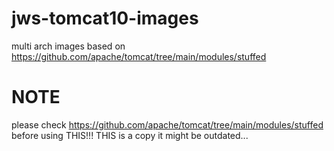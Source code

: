 # jws-tomcat10-images
multi arch images based on https://github.com/apache/tomcat/tree/main/modules/stuffed

# NOTE
please check https://github.com/apache/tomcat/tree/main/modules/stuffed before using THIS!!!
THIS is a copy it might be outdated...


